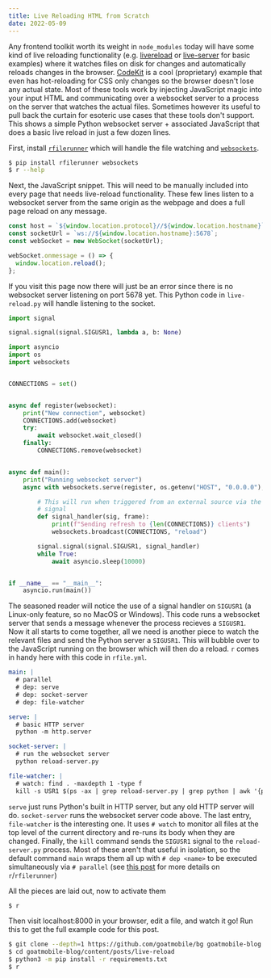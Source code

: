 ```yaml
---
title: Live Reloading HTML from Scratch
date: 2022-05-09
---
```


Any frontend toolkit worth its weight in `node_modules` today will have some kind of live reloading functionality (e.g. [livereload](https://pypi.org/project/livereload/) or [live-server](https://www.npmjs.com/package/live-server) for basic examples) where it watches files on disk for changes and automatically reloads changes in the browser. [CodeKit](https://codekitapp.com/) is a cool (proprietary) example that even has hot-reloading for CSS only changes so the browser doesn't lose any actual state. Most of these tools work by injecting JavaScript magic into your input HTML and communicating over a websocket server to a process on the server that watches the actual files. Sometimes however its useful to pull back the curtain for esoteric use cases that these tools don't support. This shows a simple Python websocket server + associated JavaScript that does a basic live reload in just a few dozen lines.

First, install [`rfilerunner`](https://pypi.org/project/rfilerunner/) which will handle the file watching and [`websockets`](https://pypi.org/project/websockets/).

```bash
$ pip install rfilerunner websockets
$ r --help
```

Next, the JavaScript snippet. This will need to be manually included into every page that needs live-reload functionality. These few lines listen to a websocket server from the same origin as the webpage and does a full page reload on any message.

```javascript
const host = `${window.location.protocol}//${window.location.hostname}`;
const socketUrl = `ws://${window.location.hostname}:5678`;
const webSocket = new WebSocket(socketUrl);

webSocket.onmessage = () => {
  window.location.reload();
};
```

If you visit this page now there will just be an error since there is no websocket server listening on port 5678 yet. This Python code in `live-reload.py` will handle listening to the socket.

```python
import signal

signal.signal(signal.SIGUSR1, lambda a, b: None)

import asyncio
import os
import websockets


CONNECTIONS = set()


async def register(websocket):
    print("New connection", websocket)
    CONNECTIONS.add(websocket)
    try:
        await websocket.wait_closed()
    finally:
        CONNECTIONS.remove(websocket)


async def main():
    print("Running websocket server")
    async with websockets.serve(register, os.getenv("HOST", "0.0.0.0"), 5678):

        # This will run when triggered from an external source via the SIGUSR1
        # signal
        def signal_handler(sig, frame):
            print(f"Sending refresh to {len(CONNECTIONS)} clients")
            websockets.broadcast(CONNECTIONS, "reload")

        signal.signal(signal.SIGUSR1, signal_handler)
        while True:
            await asyncio.sleep(10000)


if __name__ == "__main__":
    asyncio.run(main())
```

The seasoned reader will notice the use of a signal handler on `SIGUSR1` (a Linux-only feature, so no MacOS or Windows). This code runs a websocket server that sends a message whenever the process recieves a `SIGUSR1`. Now it all starts to come together, all we need is another piece to watch the relevant files and send the Python server a `SIGUSR1`. This will bubble over to the JavaScript running on the browser which will then do a reload. `r` comes in handy here with this code in `rfile.yml`.

```yaml
main: |
  # parallel
  # dep: serve
  # dep: socket-server
  # dep: file-watcher

serve: |
  # basic HTTP server
  python -m http.server

socket-server: |
  # run the websocket server
  python reload-server.py

file-watcher: |
  # watch: find . -maxdepth 1 -type f
  kill -s USR1 $(ps -ax | grep reload-server.py | grep python | awk '{print $1}')
```

`serve` just runs Python's built in HTTP server, but any old HTTP server will do. `socket-server` runs the websocket server code above. The last entry, `file-watcher` is the interesting one. It uses `# watch` to monitor all files at the top level of the current directory and re-runs its body when they are changed. Finally, the `kill` command sends the `SIGUSR1` signal to the `reload-server.py` process. Most of these aren't that useful in isolation, so the default command `main` wraps them all up with `# dep <name>` to be executed simultaneously via `# parallel` (see [this post](/posts/rfile) for more details on `r`/`rfilerunner`)

All the pieces are laid out, now to activate them

```bash
$ r
```

Then visit localhost:8000 in your browser, edit a file, and watch it go! Run this to get the full example code for this post.

```bash
$ git clone --depth=1 https://github.com/goatmobile/bg goatmobile-blog
$ cd goatmobile-blog/content/posts/live-reload
$ python3 -m pip install -r requirements.txt
$ r
```
